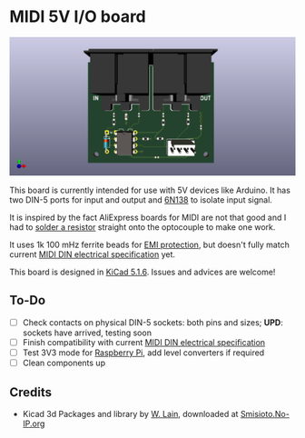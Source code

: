# MIDI 5V I/O board

![MIDI IO board](/MIDI_input/img/MIDI_input.png?raw=true)

This board is currently intended for use with 5V devices like Arduino.
It has two DIN-5 ports for input and output and [6N138](https://www.vishay.com/docs/83605/6n139.pdf) to isolate input signal.

It is inspired by the fact AliExpress boards for MIDI are not that good and I had to [solder a resistor](https://twitter.com/I_am_6r1d/status/1299311510662021120) straight onto the optocouple to make one work.

It uses 1k 100 mHz ferrite beads for [EMI protection](https://en.wikipedia.org/wiki/Electromagnetic_interference), but doesn't fully match current [MIDI DIN electrical specification](https://www.midi.org/specifications/item/midi-din-electrical-specification) yet.

This board is designed in [KiCad 5.1.6](https://kicad-pcb.org/). Issues and advices are welcome!

## To-Do

- [ ] Check contacts on physical DIN-5 sockets: both pins and sizes; **UPD**: sockets have arrived, testing soon
- [ ] Finish compatibility with current [MIDI DIN electrical specification](https://www.midi.org/specifications/item/midi-din-electrical-specification)
- [ ] Test 3V3 mode for [Raspberry Pi](https://www.raspberrypi.org/), add level converters if required
- [ ] Clean components up

## Credits

* Kicad 3d Packages and library by [W. Lain](kcswalter@member.fsf.org), downloaded at [Smisioto.No-IP.org](http://smisioto.no-ip.org/elettronica/kicad/kicad-en.htm)
